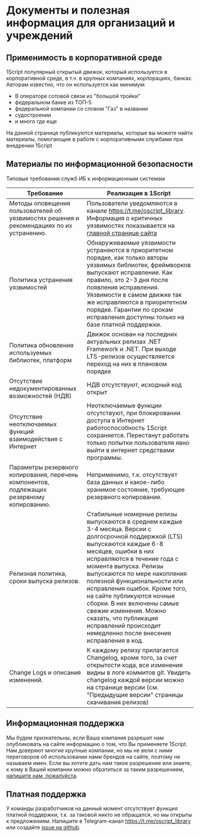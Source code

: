 # Документы и полезная информация для организаций и учреждений

## Применимость в корпоративной среде

1Script популярный открытый движок, который используется в корпоративной среде, в т.ч. в крупных компаниях, корпорациях, банках. Авторам известно, что он используется как минимум:

* В операторе сотовой связи из "большой тройки"
* федеральном банке из ТОП-5
* федеральной компании со словом "Газ" в названии
* судостроении
* и много где еще

На данной странице публикуются материалы, которые вы можете найти материалы, помогающие в работе с корпоративными службами при внедрении 1Script

## Материалы по информационной безопасности

Типовые требования служб ИБ к информационным системам

|Требование|Реализация в 1Script|
|-|-|
|Методы оповещения пользователей об уязвимостях решения и рекомендациях по их устранению.|Пользователи уведомляются в канале https://t.me/oscript_library. Информация о критичных уязвимостях показывается на [главной странице сайта](https://oscript.io) |
|Политика устранения уязвимостей|Обнаруживаемые уязвимости устраняются в приоритетном порядке, как только авторы уязвимых библиотек, фреймворков выпускают исправление. Как правило, это 2-3 дня после появления исправления. Уязвимости в самом движке так же исправляются в приоритетном порядке. Гарантии по срокам исправления доступны только на базе платной поддержки.|
|Политика обновления используемых библиотек, платформ|Движок основан на последних актуальных релизах .NET Framework и .NET. При выходе LTS-релизов осуществляется переход на них в плановом порядке|
|Отсутствие недокументированных возможностей (НДВ)|НДВ отсутствуют, исходный код открыт|
|Отсутствие неотключаемых функций взаимодействия с Интернет|Неотключаемые функции отсутствуют, при блокировании доступа в Интернет работоспособность 1Script сохраняется. Перестанут работать только попытки пользователя явно выйти в интернет средствами программы.|
|Параметры резервного копирования, перечень компонентов, подлежащих резервному копированию.|Неприменимо, т.к. отсутствует база данных и какое-либо хранимое состояние, требующее резервного копирования.|
|Релизная политика, сроки выпуска релизов.|Стабильные номерные релизы выпускаются в среднем каждые 3-4 месяца. Версии с долгосрочной поддержкой (LTS) выпускаются каждые 6-8 месяцев, ошибки в них исправляются в течение года с момента выпуска. Релизы выпускаются по мере накопления полезной функциональности или исправления ошибок. Кроме того, на сайте публикуются ночные сборки. В них включены самые свежие изменения. Можно сказать, что публикация исправлений происходит немедленно после внесения исправления в код.|
|Change Logs и описания изменений.|К каждому релизу прилагается Changelog, кроме того, за счет открытости кода, все изменения видны в логе коммитов git. Увидеть changelog каждой версии можно на странице версии (см. "Предыдущие версии" страницы скачивания релизов)|

## Информационная поддержка

Мы будем признательны, если Ваша компания разрешит нам опубликовать на сайте информацию о том, что Вы применяете 1Script. Нам доверяют многие крупные компании, но мы не вели с ними переговоров об использовании нами брендов на сайте, поэтому не называем имен. Если вы хотите дать нам такое разрешение или знаете, к кому в Вашей компании можно обратиться за таким разрешением, [напишите нам, пожалуйста](https://t.me/oscript_library).

## Платная поддержка

У команды разработчиков на данный момент отсутствует функция платной поддержки, т.к. за таковой никто не обращался, но мы открыты к предложениям. Напишите в Telegram-канал https://t.me/oscript_library или создайте [issue на github](https://github.com/EvilBeaver/OneScript/issues).
